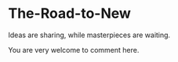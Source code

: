 # The-Road-to-New

Ideas are sharing, while
masterpieces are waiting.

You are very welcome to comment here.
